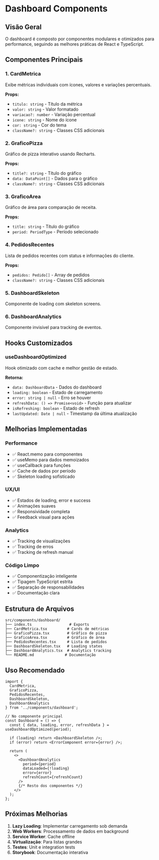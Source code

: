 # Dashboard Components

## Visão Geral

O dashboard é composto por componentes modulares e otimizados para performance, seguindo as melhores práticas de React e TypeScript.

## Componentes Principais

### 1. CardMetrica
Exibe métricas individuais com ícones, valores e variações percentuais.

**Props:**
- `titulo: string` - Título da métrica
- `valor: string` - Valor formatado
- `variacao?: number` - Variação percentual
- `icone: string` - Nome do ícone
- `cor: string` - Cor do tema
- `className?: string` - Classes CSS adicionais

### 2. GraficoPizza
Gráfico de pizza interativo usando Recharts.

**Props:**
- `title?: string` - Título do gráfico
- `data: DataPoint[]` - Dados para o gráfico
- `className?: string` - Classes CSS adicionais

### 3. GraficoArea
Gráfico de área para comparação de receita.

**Props:**
- `title: string` - Título do gráfico
- `period: PeriodType` - Período selecionado

### 4. PedidosRecentes
Lista de pedidos recentes com status e informações do cliente.

**Props:**
- `pedidos: Pedido[]` - Array de pedidos
- `className?: string` - Classes CSS adicionais

### 5. DashboardSkeleton
Componente de loading com skeleton screens.

### 6. DashboardAnalytics
Componente invisível para tracking de eventos.

## Hooks Customizados

### useDashboardOptimized
Hook otimizado com cache e melhor gestão de estado.

**Retorna:**
- `data: DashboardData` - Dados do dashboard
- `loading: boolean` - Estado de carregamento
- `error: string | null` - Erro se houver
- `refreshData: () => Promise<void>` - Função para atualizar
- `isRefreshing: boolean` - Estado de refresh
- `lastUpdated: Date | null` - Timestamp da última atualização

## Melhorias Implementadas

### Performance
- ✅ React.memo para componentes
- ✅ useMemo para dados memoizados
- ✅ useCallback para funções
- ✅ Cache de dados por período
- ✅ Skeleton loading sofisticado

### UX/UI
- ✅ Estados de loading, error e success
- ✅ Animações suaves
- ✅ Responsividade completa
- ✅ Feedback visual para ações

### Analytics
- ✅ Tracking de visualizações
- ✅ Tracking de erros
- ✅ Tracking de refresh manual

### Código Limpo
- ✅ Componentização inteligente
- ✅ Tipagem TypeScript estrita
- ✅ Separação de responsabilidades
- ✅ Documentação clara

## Estrutura de Arquivos

```
src/components/dashboard/
├── index.ts                 # Exports
├── CardMetrica.tsx         # Cards de métricas
├── GraficoPizza.tsx        # Gráfico de pizza
├── GraficoArea.tsx         # Gráfico de área
├── PedidosRecentes.tsx     # Lista de pedidos
├── DashboardSkeleton.tsx   # Loading states
├── DashboardAnalytics.tsx  # Analytics tracking
└── README.md              # Documentação
```

## Uso Recomendado

```tsx
import { 
  CardMetrica, 
  GraficoPizza, 
  PedidosRecentes,
  DashboardSkeleton,
  DashboardAnalytics 
} from '../components/dashboard';

// No componente principal
const Dashboard = () => {
  const { data, loading, error, refreshData } = useDashboardOptimized(period);
  
  if (loading) return <DashboardSkeleton />;
  if (error) return <ErrorComponent error={error} />;
  
  return (
    <>
      <DashboardAnalytics 
        period={period}
        dataLoaded={!loading}
        error={error}
        refreshCount={refreshCount}
      />
      {/* Resto dos componentes */}
    </>
  );
};
```

## Próximas Melhorias

1. **Lazy Loading**: Implementar carregamento sob demanda
2. **Web Workers**: Processamento de dados em background
3. **Service Worker**: Cache offline
4. **Virtualização**: Para listas grandes
5. **Testes**: Unit e integration tests
6. **Storybook**: Documentação interativa 